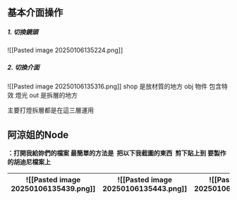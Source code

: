 ## 基本介面操作
##### 1. 切換鏡頭
![[Pasted image 20250106135224.png]]
##### 2. 切換介面
![[Pasted image 20250106135316.png]]
shop 是放材質的地方
obj 物件 包含特效 燈光
out 是拆層的地方

主要打燈拆層都是在這三層運用

## 阿涼姐的Node
**：打開我給妳們的檔案 最簡單的方法是  把以下我截圖的東西  剪下貼上到 要製作的胡迪尼檔案上**

| ![[Pasted image 20250106135439.png]] | ![[Pasted image 20250106135443.png]] | ![[Pasted image 20250106135446.png]] |
| ------------------------------------ | ------------------------------------ | ------------------------------------ |
